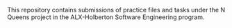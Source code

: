 This repository contains submissions of practice files and tasks under the N Queens project in the ALX-Holberton Software Engineering program.
